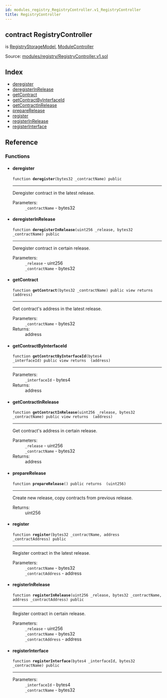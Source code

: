 ```yaml
---
id: modules_registry_RegistryController.v1_RegistryController
title: RegistryController
---
```


<div class="contract-doc"><div class="contract"><h2 class="contract-header"><span class="contract-kind">contract</span> RegistryController</h2><p class="base-contracts"><span>is</span> <a href="modules_registry_RegistryStorageModel.html">RegistryStorageModel</a><span>, </span><a href="shared_ModuleController.html">ModuleController</a></p><div class="source">Source: <a href="/blob/v1.0.0/contracts/modules/registry/RegistryController.v1.sol" target="_blank">modules/registry/RegistryController.v1.sol</a></div></div><div class="index"><h2>Index</h2><ul><li><a href="modules_registry_RegistryController.v1_RegistryController.html#deregister">deregister</a></li><li><a href="modules_registry_RegistryController.v1_RegistryController.html#deregisterInRelease">deregisterInRelease</a></li><li><a href="modules_registry_RegistryController.v1_RegistryController.html#getContract">getContract</a></li><li><a href="modules_registry_RegistryController.v1_RegistryController.html#getContractByInterfaceId">getContractByInterfaceId</a></li><li><a href="modules_registry_RegistryController.v1_RegistryController.html#getContractInRelease">getContractInRelease</a></li><li><a href="modules_registry_RegistryController.v1_RegistryController.html#prepareRelease">prepareRelease</a></li><li><a href="modules_registry_RegistryController.v1_RegistryController.html#register">register</a></li><li><a href="modules_registry_RegistryController.v1_RegistryController.html#registerInRelease">registerInRelease</a></li><li><a href="modules_registry_RegistryController.v1_RegistryController.html#registerInterface">registerInterface</a></li></ul></div><div class="reference"><h2>Reference</h2><div class="functions"><h3>Functions</h3><ul><li><div class="item function"><span id="deregister" class="anchor-marker"></span><h4 class="name">deregister</h4><div class="body"><code class="signature">function <strong>deregister</strong><span>(bytes32 _contractName) </span><span>public </span></code><hr/><div class="description"><p>Deregister contract in the latest release.</p></div><dl><dt><span class="label-parameters">Parameters:</span></dt><dd><div><code>_contractName</code> - bytes32</div></dd></dl></div></div></li><li><div class="item function"><span id="deregisterInRelease" class="anchor-marker"></span><h4 class="name">deregisterInRelease</h4><div class="body"><code class="signature">function <strong>deregisterInRelease</strong><span>(uint256 _release, bytes32 _contractName) </span><span>public </span></code><hr/><div class="description"><p>Deregister contract in certain release.</p></div><dl><dt><span class="label-parameters">Parameters:</span></dt><dd><div><code>_release</code> - uint256</div><div><code>_contractName</code> - bytes32</div></dd></dl></div></div></li><li><div class="item function"><span id="getContract" class="anchor-marker"></span><h4 class="name">getContract</h4><div class="body"><code class="signature">function <strong>getContract</strong><span>(bytes32 _contractName) </span><span>public </span><span>view </span><span>returns  (address) </span></code><hr/><div class="description"><p>Get contract&#x27;s address in the latest release.</p></div><dl><dt><span class="label-parameters">Parameters:</span></dt><dd><div><code>_contractName</code> - bytes32</div></dd><dt><span class="label-return">Returns:</span></dt><dd>address</dd></dl></div></div></li><li><div class="item function"><span id="getContractByInterfaceId" class="anchor-marker"></span><h4 class="name">getContractByInterfaceId</h4><div class="body"><code class="signature">function <strong>getContractByInterfaceId</strong><span>(bytes4 _interfaceId) </span><span>public </span><span>view </span><span>returns  (address) </span></code><hr/><dl><dt><span class="label-parameters">Parameters:</span></dt><dd><div><code>_interfaceId</code> - bytes4</div></dd><dt><span class="label-return">Returns:</span></dt><dd>address</dd></dl></div></div></li><li><div class="item function"><span id="getContractInRelease" class="anchor-marker"></span><h4 class="name">getContractInRelease</h4><div class="body"><code class="signature">function <strong>getContractInRelease</strong><span>(uint256 _release, bytes32 _contractName) </span><span>public </span><span>view </span><span>returns  (address) </span></code><hr/><div class="description"><p>Get contract&#x27;s address in certain release.</p></div><dl><dt><span class="label-parameters">Parameters:</span></dt><dd><div><code>_release</code> - uint256</div><div><code>_contractName</code> - bytes32</div></dd><dt><span class="label-return">Returns:</span></dt><dd>address</dd></dl></div></div></li><li><div class="item function"><span id="prepareRelease" class="anchor-marker"></span><h4 class="name">prepareRelease</h4><div class="body"><code class="signature">function <strong>prepareRelease</strong><span>() </span><span>public </span><span>returns  (uint256) </span></code><hr/><div class="description"><p>Create new release, copy contracts from previous release.</p></div><dl><dt><span class="label-return">Returns:</span></dt><dd>uint256</dd></dl></div></div></li><li><div class="item function"><span id="register" class="anchor-marker"></span><h4 class="name">register</h4><div class="body"><code class="signature">function <strong>register</strong><span>(bytes32 _contractName, address _contractAddress) </span><span>public </span></code><hr/><div class="description"><p>Register contract in the latest release.</p></div><dl><dt><span class="label-parameters">Parameters:</span></dt><dd><div><code>_contractName</code> - bytes32</div><div><code>_contractAddress</code> - address</div></dd></dl></div></div></li><li><div class="item function"><span id="registerInRelease" class="anchor-marker"></span><h4 class="name">registerInRelease</h4><div class="body"><code class="signature">function <strong>registerInRelease</strong><span>(uint256 _release, bytes32 _contractName, address _contractAddress) </span><span>public </span></code><hr/><div class="description"><p>Register contract in certain release.</p></div><dl><dt><span class="label-parameters">Parameters:</span></dt><dd><div><code>_release</code> - uint256</div><div><code>_contractName</code> - bytes32</div><div><code>_contractAddress</code> - address</div></dd></dl></div></div></li><li><div class="item function"><span id="registerInterface" class="anchor-marker"></span><h4 class="name">registerInterface</h4><div class="body"><code class="signature">function <strong>registerInterface</strong><span>(bytes4 _interfaceId, bytes32 _contractName) </span><span>public </span></code><hr/><dl><dt><span class="label-parameters">Parameters:</span></dt><dd><div><code>_interfaceId</code> - bytes4</div><div><code>_contractName</code> - bytes32</div></dd></dl></div></div></li></ul></div></div></div>

